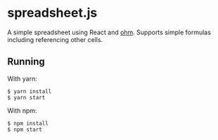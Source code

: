# spreadsheet.js

A simple spreadsheet using React and [ohm](https://github.com/harc/ohm/). Supports simple formulas including referencing other cells.

## Running

With yarn:

```
$ yarn install
$ yarn start
```

With npm:

```
$ npm install
$ npm start
```
